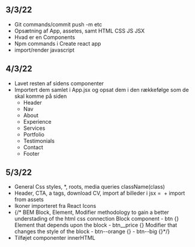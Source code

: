 ## 3/3/22
- Git commands/commit push -m etc
- Opsætning af App, assetes, samt HTML CSS JS JSX
- Hvad er en Components
- Npm commands i Create react app 
- import/render javascript 

## 4/3/22
- Lavet resten af sidens componenter 
- Importert dem samlet i App.jsx og opsat dem i den rækkefølge som de skal komme på siden  
    - Header
    - Nav
    - About
    - Experience
    - Services
    - Portfolio
    - Testimonials
    - Contact
    - Footer
## 5/3/22
- General Css styles, *, roots, media queries className(class)
- Header, CTA, a tags, download CV, import af billeder i jsx = <img src={ME} alt="" /> + import from assets
- Ikoner importeret fra React Icons
- {/* BEM Block, Element, Modifier methodology 
   to gain a better understading of the html css connection
   Block component - btn {}
   Element that depends upon the block - btn__price {}
   Modifier that changes the style of the block - btn--orange {} - btn--big {}*/}
- Tilføjet componenter innerHTML

